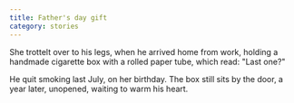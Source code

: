 ```yaml
---
title: Father's day gift
category: stories
---
```

She trottelt over to his legs, when he arrived home from work, holding a handmade cigarette box with a rolled paper tube, which read: "Last one?"

He quit smoking last July, on her birthday.
The box still sits by the door, a year later, unopened, waiting to warm his heart.

